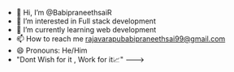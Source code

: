 - 👋 Hi, I’m @BabipraneethsaiR
- 👀 I’m interested in Full stack development
- 🌱 I’m currently learning web development
- 📫 How to reach me rajavarapubabipraneethsai99@gmail.com
- 😄 Pronouns: He/Him
- "Dont Wish for it , Work for it📈"
--->
